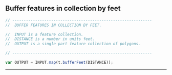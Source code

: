 ## Buffer features in collection by feet  

```js
// -------------------------------------------------------------
//  BUFFER FEATURES IN COLLECTION BY FEET.

//  INPUT is a feature collection. 
//  DISTANCE is a number in units feet.
//  OUTPUT is a single part feature collection of polygons.  
```

```js  
// -------------------------------------------------------------

var OUTPUT = INPUT.map(t.bufferFeet(DISTANCE));
```

---  

[buffer-feet]: ../methods/distance.md#buffer-features-in-collection-by-feet  